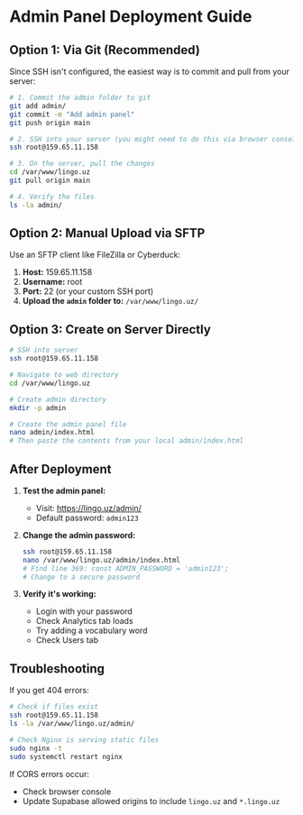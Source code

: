 # Admin Panel Deployment Guide

## Option 1: Via Git (Recommended)

Since SSH isn't configured, the easiest way is to commit and pull from your server:

```bash
# 1. Commit the admin folder to git
git add admin/
git commit -m "Add admin panel"
git push origin main

# 2. SSH into your server (you might need to do this via browser console or another method)
ssh root@159.65.11.158

# 3. On the server, pull the changes
cd /var/www/lingo.uz
git pull origin main

# 4. Verify the files
ls -la admin/
```

## Option 2: Manual Upload via SFTP

Use an SFTP client like FileZilla or Cyberduck:

1. **Host:** 159.65.11.158
2. **Username:** root
3. **Port:** 22 (or your custom SSH port)
4. **Upload the `admin` folder to:** `/var/www/lingo.uz/`

## Option 3: Create on Server Directly

```bash
# SSH into server
ssh root@159.65.11.158

# Navigate to web directory
cd /var/www/lingo.uz

# Create admin directory
mkdir -p admin

# Create the admin panel file
nano admin/index.html
# Then paste the contents from your local admin/index.html
```

## After Deployment

1. **Test the admin panel:**
   - Visit: https://lingo.uz/admin/
   - Default password: `admin123`

2. **Change the admin password:**
   ```bash
   ssh root@159.65.11.158
   nano /var/www/lingo.uz/admin/index.html
   # Find line 369: const ADMIN_PASSWORD = 'admin123';
   # Change to a secure password
   ```

3. **Verify it's working:**
   - Login with your password
   - Check Analytics tab loads
   - Try adding a vocabulary word
   - Check Users tab

## Troubleshooting

If you get 404 errors:

```bash
# Check if files exist
ssh root@159.65.11.158
ls -la /var/www/lingo.uz/admin/

# Check Nginx is serving static files
sudo nginx -t
sudo systemctl restart nginx
```

If CORS errors occur:
- Check browser console
- Update Supabase allowed origins to include `lingo.uz` and `*.lingo.uz`
